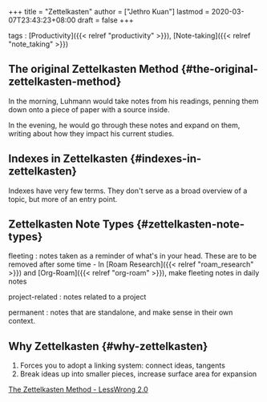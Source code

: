 +++
title = "Zettelkasten"
author = ["Jethro Kuan"]
lastmod = 2020-03-07T23:43:23+08:00
draft = false
+++

tags
: [Productivity]({{< relref "productivity" >}}), [Note-taking]({{< relref "note_taking" >}})


## The original Zettelkasten Method {#the-original-zettelkasten-method}

In the morning, Luhmann would take notes from his readings, penning
them down onto a piece of paper with a source inside.

In the evening, he would go through these notes and expand on them,
writing about how they impact his current studies.


## Indexes in Zettelkasten {#indexes-in-zettelkasten}

Indexes have very few terms. They don't serve as a broad overview of a
topic, but more of an entry point.


## Zettelkasten Note Types {#zettelkasten-note-types}

fleeting
: notes taken as a reminder of what's in your head. These
    are to be removed after some time
    -   In [Roam Research]({{< relref "roam_research" >}}) and [Org-Roam]({{< relref "org-roam" >}}), make fleeting notes in daily notes

project-related
: notes related to a project

permanent
: notes that are standalone, and make sense in their own context.


## Why Zettelkasten {#why-zettelkasten}

1.  Forces you to adopt a linking system: connect ideas, tangents
2.  Break ideas up into smaller pieces, increase surface area for
    expansion

[The Zettelkasten Method - LessWrong 2.0](https://www.lesswrong.com/posts/NfdHG6oHBJ8Qxc26s/the-zettelkasten-method-1)
